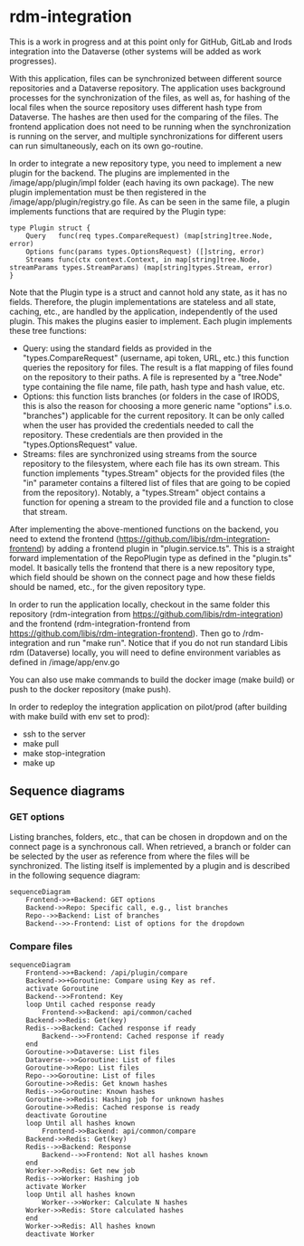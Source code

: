 # rdm-integration
This is a work in progress and at this point only for GitHub, GitLab and Irods integration into the Dataverse (other systems will be added as work progresses).

With this application, files can be synchronized between different source repositories and a Dataverse repository. The application uses background processes for the synchronization of the files, as well as, for hashing of the local files when the source repository uses different hash type from Dataverse. The hashes are then used for the comparing of the files. The frontend application does not need to be running when the synchronization is running on the server, and multiple synchronizations for different users can run simultaneously, each on its own go-routine.

In order to integrate a new repository type, you need to implement a new plugin for the backend. The plugins are implemented in the /image/app/plugin/impl folder (each having its own package). The new plugin implementation must be then registered in the /image/app/plugin/registry.go file. As can be seen in the same file, a plugin implements functions that are required by the Plugin type:
```
type Plugin struct {
	Query   func(req types.CompareRequest) (map[string]tree.Node, error)
	Options func(params types.OptionsRequest) ([]string, error)
	Streams func(ctx context.Context, in map[string]tree.Node, streamParams types.StreamParams) (map[string]types.Stream, error)
}
```

Note that the Plugin type is a struct and cannot hold any state, as it has no fields. Therefore, the plugin implementations are stateless and all state, caching, etc., are handled by the application, independently of the used plugin. This makes the plugins easier to implement. Each plugin implements these tree functions:
- Query: using the standard fields as provided in the "types.CompareRequest" (username, api token, URL, etc.) this function queries the repository for files. The result is a flat mapping of files found on the repository to their paths. A file is represented by a "tree.Node" type containing the file name, file path, hash type and hash value, etc.
- Options: this function lists branches (or folders in the case of IRODS, this is also the reason for choosing a more generic name "options" i.s.o. "branches") applicable for the current repository. It can be only called when the user has provided the credentials needed to call the repository. These credentials are then provided in the "types.OptionsRequest" value.
- Streams: files are synchronized using streams from the source repository to the filesystem, where each file has its own stream. This function implements "types.Stream" objects for the provided files (the "in" parameter contains a filtered list of files that are going to be copied from the repository). Notably, a "types.Stream" object contains a function for opening a stream to the provided file and a function to close that stream.

After implementing the above-mentioned functions on the backend, you need to extend the frontend (https://github.com/libis/rdm-integration-frontend) by adding a frontend plugin in "plugin.service.ts". This is a straight forward implementation of the RepoPlugin type as defined in the "plugin.ts" model. It basically tells the frontend that there is a new repository type, which field should be shown on the connect page and how these fields should be named, etc., for the given repository type.

In order to run the application locally, checkout in the same folder this repository (rdm-integration from https://github.com/libis/rdm-integration) and the frontend (rdm-integration-frontend from https://github.com/libis/rdm-integration-frontend). Then go to /rdm-integration and run "make run". Notice that if you do not run standard Libis rdm (Dataverse) locally, you will need to define environment variables as defined in /image/app/env.go

You can also use make commands to build the docker image (make build) or push to the docker repository (make push).

In order to redeploy the integration application on pilot/prod (after building with make build with env set to prod):
- ssh to the server
- make pull
- make stop-integration
- make up

## Sequence diagrams

### GET options
Listing branches, folders, etc., that can be chosen in dropdown and on the connect page is a synchronous call. When retrieved, a branch or folder can be selected by the user as reference from where the files will be synchronized. The listing itself is implemented by a plugin and is described in the following sequence diagram:

```mermaid
sequenceDiagram
    Frontend->>+Backend: GET options
    Backend->>Repo: Specific call, e.g., list branches
    Repo-->>Backend: List of branches
    Backend-->>-Frontend: List of options for the dropdown
```

### Compare files

```mermaid
sequenceDiagram
    Frontend->>+Backend: /api/plugin/compare
    Backend->>+Goroutine: Compare using Key as ref.
    activate Goroutine
    Backend-->>Frontend: Key
    loop Until cached response ready
    	Frontend->>Backend: api/common/cached
	Backend->>Redis: Get(key)
	Redis-->>Backend: Cached response if ready
        Backend-->>Frontend: Cached response if ready
    end
    Goroutine->>Dataverse: List files
    Dataverse-->>Goroutine: List of files
    Goroutine->>Repo: List files
    Repo-->>Goroutine: List of files
    Goroutine->>Redis: Get known hashes
    Redis-->>Goroutine: Known hashes
    Goroutine->>Redis: Hashing job for unknown hashes
    Goroutine->>Redis: Cached response is ready
    deactivate Goroutine
    loop Until all hashes known
    	Frontend->>Backend: api/common/compare
	Backend->>Redis: Get(key)
	Redis-->>Backend: Response
        Backend-->>Frontend: Not all hashes known
    end
    Worker->>Redis: Get new job
    Redis-->>Worker: Hashing job
    activate Worker
    loop Until all hashes known
    	Worker-->>Worker: Calculate N hashes
	Worker->>Redis: Store calculated hashes
    end
    Worker->>Redis: All hashes known
    deactivate Worker
```
